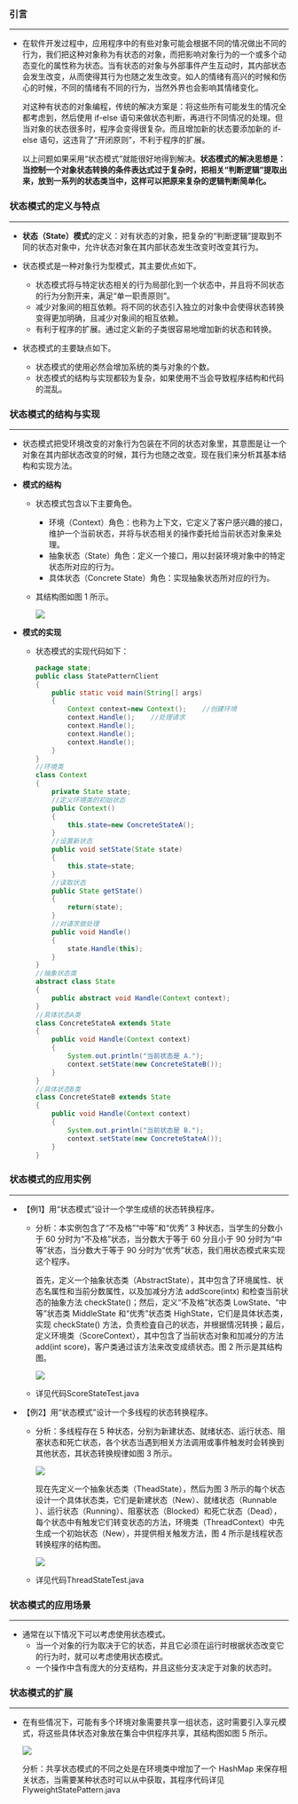 ### 引言

------

+ 在软件开发过程中，应用程序中的有些对象可能会根据不同的情况做出不同的行为，我们把这种对象称为有状态的对象，而把影响对象行为的一个或多个动态变化的属性称为状态。当有状态的对象与外部事件产生互动时，其内部状态会发生改变，从而使得其行为也随之发生改变。如人的情绪有高兴的时候和伤心的时候，不同的情绪有不同的行为，当然外界也会影响其情绪变化。

  对这种有状态的对象编程，传统的解决方案是：将这些所有可能发生的情况全都考虑到，然后使用 if-else 语句来做状态判断，再进行不同情况的处理。但当对象的状态很多时，程序会变得很复杂。而且增加新的状态要添加新的 if-else 语句，这违背了“开闭原则”，不利于程序的扩展。

  以上问题如果采用“状态模式”就能很好地得到解决。**状态模式的解决思想是：当控制一个对象状态转换的条件表达式过于复杂时，把相关“判断逻辑”提取出来，放到一系列的状态类当中，这样可以把原来复杂的逻辑判断简单化。**

### 状态模式的定义与特点

------

+ **状态（State）模式**的定义：对有状态的对象，把复杂的“判断逻辑”提取到不同的状态对象中，允许状态对象在其内部状态发生改变时改变其行为。
+ 状态模式是一种对象行为型模式，其主要优点如下。
  + 状态模式将与特定状态相关的行为局部化到一个状态中，并且将不同状态的行为分割开来，满足“单一职责原则”。
  + 减少对象间的相互依赖。将不同的状态引入独立的对象中会使得状态转换变得更加明确，且减少对象间的相互依赖。
  + 有利于程序的扩展。通过定义新的子类很容易地增加新的状态和转换。

+ 状态模式的主要缺点如下。
  + 状态模式的使用必然会增加系统的类与对象的个数。
  + 状态模式的结构与实现都较为复杂，如果使用不当会导致程序结构和代码的混乱。

### 状态模式的结构与实现

------

+ 状态模式把受环境改变的对象行为包装在不同的状态对象里，其意图是让一个对象在其内部状态改变的时候，其行为也随之改变。现在我们来分析其基本结构和实现方法。

+ **模式的结构**

  + 状态模式包含以下主要角色。
    + 环境（Context）角色：也称为上下文，它定义了客户感兴趣的接口，维护一个当前状态，并将与状态相关的操作委托给当前状态对象来处理。
    + 抽象状态（State）角色：定义一个接口，用以封装环境对象中的特定状态所对应的行为。
    + 具体状态（Concrete    State）角色：实现抽象状态所对应的行为。

  + 其结构图如图 1 所示。

    ![](./状态模式_结构图.png)

+ **模式的实现**

  + 状态模式的实现代码如下：

    ```java
    package state;
    public class StatePatternClient
    {
        public static void main(String[] args)
        {       
            Context context=new Context();    //创建环境       
            context.Handle();    //处理请求
            context.Handle();
            context.Handle();
            context.Handle();
        }
    }
    //环境类
    class Context
    {
        private State state;
        //定义环境类的初始状态
        public Context()
        {
            this.state=new ConcreteStateA();
        }
        //设置新状态
        public void setState(State state)
        {
            this.state=state;
        }
        //读取状态
        public State getState()
        {
            return(state);
        }
        //对请求做处理
        public void Handle()
        {
            state.Handle(this);
        }
    }
    //抽象状态类
    abstract class State
    {
        public abstract void Handle(Context context);
    }
    //具体状态A类
    class ConcreteStateA extends State
    {
        public void Handle(Context context)
        {
            System.out.println("当前状态是 A.");
            context.setState(new ConcreteStateB());
        }
    }
    //具体状态B类
    class ConcreteStateB extends State
    {
        public void Handle(Context context)
        {
            System.out.println("当前状态是 B.");
            context.setState(new ConcreteStateA());
        }
    }
    ```

### 状态模式的应用实例

------

+ 【例1】用“状态模式”设计一个学生成绩的状态转换程序。

  + 分析：本实例包含了“不及格”“中等”和“优秀” 3 种状态，当学生的分数小于 60 分时为“不及格”状态，当分数大于等于 60 分且小于 90 分时为“中等”状态，当分数大于等于 90 分时为“优秀”状态，我们用状态模式来实现这个程序。

    首先，定义一个抽象状态类（AbstractState），其中包含了环境属性、状态名属性和当前分数属性，以及加减分方法 addScore(intx) 和检查当前状态的抽象方法 checkState()；然后，定义“不及格”状态类 LowState、“中等”状态类 MiddleState 和“优秀”状态类 HighState，它们是具体状态类，实现 checkState() 方法，负责检査自己的状态，并根据情况转换；最后，定义环境类（ScoreContext），其中包含了当前状态对象和加减分的方法 add(int score)，客户类通过该方法来改变成绩状态。图 2 所示是其结构图。

    ![](./状态模式_示例1_结构图.png)

  + 详见代码ScoreStateTest.java

+ 【例2】用“状态模式”设计一个多线程的状态转换程序。

  + 分析：多线程存在 5 种状态，分别为新建状态、就绪状态、运行状态、阻塞状态和死亡状态，各个状态当遇到相关方法调用或事件触发时会转换到其他状态，其状态转换规律如图 3 所示。

    ![](./状态模式_线程状态转换.png)

    现在先定义一个抽象状态类（TheadState），然后为图 3 所示的每个状态设计一个具体状态类，它们是新建状态（New）、就绪状态（Runnable ）、运行状态（Running）、阻塞状态（Blocked）和死亡状态（Dead），每个状态中有触发它们转变状态的方法，环境类（ThreadContext）中先生成一个初始状态（New），并提供相关触发方法，图 4 所示是线程状态转换程序的结构图。

    ![](./状态模式_线程状态转换示例_结构图.png)

  + 详见代码ThreadStateTest.java

### 状态模式的应用场景

------

+ 通常在以下情况下可以考虑使用状态模式。
  + 当一个对象的行为取决于它的状态，并且它必须在运行时根据状态改变它的行为时，就可以考虑使用状态模式。
  + 一个操作中含有庞大的分支结构，并且这些分支决定于对象的状态时。

### 状态模式的扩展

------

+ 在有些情况下，可能有多个环境对象需要共享一组状态，这时需要引入享元模式，将这些具体状态对象放在集合中供程序共享，其结构图如图 5 所示。

  ![](./状态模式_扩展_共享状态模式.png)

  分析：共享状态模式的不同之处是在环境类中增加了一个 HashMap 来保存相关状态，当需要某种状态时可以从中获取，其程序代码详见FlyweightStatePattern.java
